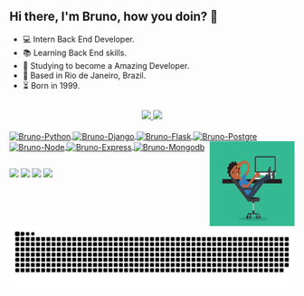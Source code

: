 ## Hi there, I'm Bruno, how you doin? 👋

- 💻 Intern Back End Developer.
- 📚 Learning Back End skills.
- 🧰 Studying to become a Amazing Developer.
- 🔭 Based in Rio de Janeiro, Brazil.
- ⏳ Born in 1999.

##

<div align="center">
  <a href="https://github.com/brunofernandes23">
  <img height="160em" src="https://github-readme-stats.vercel.app/api?username=brunofernandes23&show_icons=true&theme=tokyonight&include_all_commits=true&count_private=true"/>
  <img height="160em" src="https://github-readme-stats.vercel.app/api/top-langs/?username=brunofernandes23&layout=compact&langs_count=7&theme=tokyonight"/>
</div>
<div style="display: inline_block"><br>
  <img align="center" alt="Bruno-Python" height="30"  width="40" src="https://cdn.jsdelivr.net/gh/devicons/devicon/icons/python/python-original.svg" />
  <img align="center" alt="Bruno-Django" height="30" width="40" src="https://cdn.jsdelivr.net/gh/devicons/devicon/icons/django/django-plain.svg" />
  <img align="center" alt="Bruno-Flask"  height="30"  width="40" src="https://cdn.jsdelivr.net/gh/devicons/devicon/icons/flask/flask-original.svg" />
  <img align="center" alt="Bruno-Postgre" height="30" width="40" src="https://cdn.jsdelivr.net/gh/devicons/devicon/icons/postgresql/postgresql-original.svg" />
  <img align="center" alt="Bruno-Node" height="30" width="40" src="https://cdn.jsdelivr.net/gh/devicons/devicon/icons/nodejs/nodejs-original.svg" />
  <img align="center" alt="Bruno-Express" height="30" width="40" src="https://cdn.jsdelivr.net/gh/devicons/devicon/icons/express/express-original.svg" />
  <img align="center" alt="Bruno-Mongodb" height="30" width="40" src="https://cdn.jsdelivr.net/gh/devicons/devicon/icons/mongodb/mongodb-original.svg" />
  <img align="right" height="150" width="150" src="https://github.com/brunofernandes23/brunofernandes23/blob/main/5eKX.gif">
</div>

##
<div>
  <a href="https://www.linkedin.com/in/brunofernandesdev/" target="_blank"><img src="https://img.shields.io/badge/linkedin-%230077B5.svg?&style=for-the-badge&logo=linkedin&logoColor=white"></a>
  <a href="https://www.instagram.com/b.fernandesdev/" target="_blank"><img height="28" src = "https://img.shields.io/badge/instagram-%23E4405F.svg?&style=for-the- badge&logo=instagram&logoColor=white"></a>
  <a href="https://www.facebook.com/brunofernandesdev/" target="_blank"><img src = "https://img.shields.io/badge/facebook-%231877F2.svg?&style=for-the-badge&logo=facebook&logoColor=white"></a>
  <a href="mailto:brunofernandes.job@gmail.com" target="_blank"><img src ="https://img.shields.io/badge/Gmail-D14836?style=for-the-badge&logo=gmail&logoColor=white"></a>
  
  ![Snake animation](https://github.com/brunofernandes23/brunofernandes23/blob/output/github-contribution-grid-snake.svg)
  
</div>
